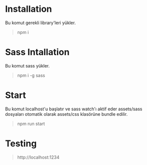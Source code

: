 # Installation
Bu komut gerekli library'leri yükler.
> npm i

# Sass Intallation
Bu komut sass yükler.
> npm i -g sass

# Start
Bu komut localhost'u başlatır ve sass watch'ı aktif eder assets/sass dosyaları otomatik olarak assets/css klasörüne bundle edilir.
> npm run start

# Testing
> http://localhost:1234
